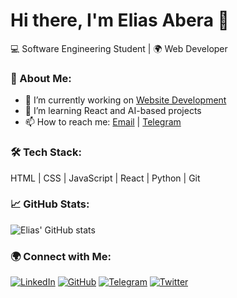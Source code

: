 # Hi there, I'm Elias Abera 👋

💻 Software Engineering Student | 🌍 Web Developer

### 🚀 About Me:
- 🔭 I’m currently working on [Website Development](#)
- 🌱 I’m learning React and AI-based projects
- 📫 How to reach me: [Email](mailto:eliasabera584@gmail.com) | [Telegram](#elaabCode)

### 🛠 Tech Stack:
HTML | CSS | JavaScript | React | Python | Git

### 📈 GitHub Stats:
![Elias' GitHub stats](https://github-readme-stats.vercel.app/api?username=EliasAbera&show_icons=true&theme=radical)
### 🌍 Connect with Me:

[![LinkedIn](https://img.shields.io/badge/LinkedIn-Connect-blue?style=for-the-badge&logo=linkedin)](https://www.linkedin.com/in/elias-abera-656218224/)
[![GitHub](https://img.shields.io/badge/GitHub-Follow-black?style=for-the-badge&logo=github)](https://github.com/EliasAbera)
[![Telegram](https://img.shields.io/badge/Telegram-Message-blue?style=for-the-badge&logo=telegram)](https://t.me/https://t.me/elaabCode)
[![Twitter](https://img.shields.io/badge/Twitter-Follow-blue?style=for-the-badge&logo=twitter)](https://twitter.com/yourusername)



